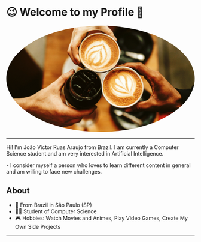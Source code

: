 # <b>😉 Welcome to my Profile 🤗</b>

 <img style="border-radius: 50%; text-align:center;" src="./images/cover.jpg" alt=""/>
 
---

 <p> Hi! I'm João Victor Ruas Araujo from Brazil. I am currently a Computer Science student and am very interested in Artificial Intelligence.</p>
- I consider myself a person who loves to learn different content in general and am willing to face new challenges.

## About

-   📍 From Brazil in São Paulo (SP)
-   👨‍💻 Student of Computer Science
-   🎮 Hobbies: Watch Movies and Animes, Play Video Games, Create My Own Side Projects

---
